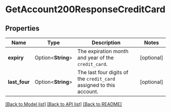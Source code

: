 # GetAccount200ResponseCreditCard

## Properties

Name | Type | Description | Notes
------------ | ------------- | ------------- | -------------
**expiry** | Option<**String**> | The expiration month and year of the `credit_card`. | [optional]
**last_four** | Option<**String**> | The last four digits of the `credit_card` assigned to this account. | [optional]

[[Back to Model list]](../README.md#documentation-for-models) [[Back to API list]](../README.md#documentation-for-api-endpoints) [[Back to README]](../README.md)


